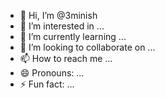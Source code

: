 - 👋 Hi, I’m @3minish
- 👀 I’m interested in ...
- 🌱 I’m currently learning ...
- 💞️ I’m looking to collaborate on ...
- 📫 How to reach me ...
- 😄 Pronouns: ...
- ⚡ Fun fact: ...

<!---
3minish/3minish is a ✨ special ✨ repository because its `README.md` (this file) appears on your GitHub profile.
You can click the Preview link to take a look at your changes.
--->
